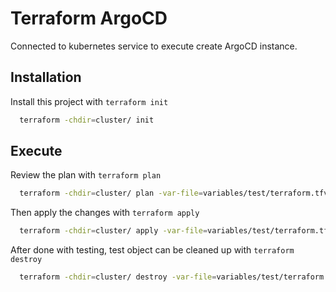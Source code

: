 
# Terraform ArgoCD

Connected to kubernetes service to execute create ArgoCD instance.


## Installation

Install this project with `terraform init`

```bash
  terraform -chdir=cluster/ init
```
    
## Execute

Review the plan with `terraform plan`

```bash
  terraform -chdir=cluster/ plan -var-file=variables/test/terraform.tfvars
```
Then apply the changes with `terraform apply`

```bash
  terraform -chdir=cluster/ apply -var-file=variables/test/terraform.tfvars -auto-approve
```
After done with testing, test object can be cleaned up with `terraform destroy`

```bash
  terraform -chdir=cluster/ destroy -var-file=variables/test/terraform.tfvars -auto-approve
```